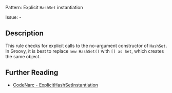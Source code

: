 Pattern: Explicit `HashSet` instantiation

Issue: -

## Description

This rule checks for explicit calls to the no-argument constructor of `HashSet`. In Groovy, it is best to replace `new HashSet()` with `[] as Set`, which creates the same object.

## Further Reading

* [CodeNarc - ExplicitHashSetInstantiation](http://codenarc.sourceforge.net/codenarc-rules-groovyism.html#ExplicitHashSetInstantiation)